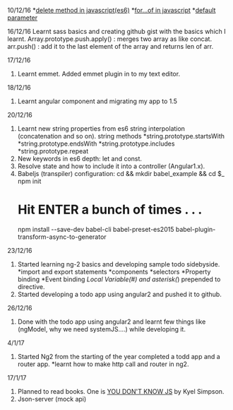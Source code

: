 10/12/16
 *[delete method in javascript(es6)](https://developer.mozilla.org/en-US/docs/Web/JavaScript/Reference/Operators/delete)
 *[for...of in javascript](https://developer.mozilla.org/en/docs/Web/JavaScript/Reference/Statements/for...of)
 *[default parameter](https://developer.mozilla.org/en/docs/Web/JavaScript/Reference/Functions/Default_parameters)

16/12/16
Learnt sass basics and creating github gist with the basics which I learnt.
Array.prototype.push.apply() : merges two array as like concat.
arr.push() : add it to the last element of the array and returns len of arr.

17/12/16
1. Learnt emmet. Added emmet plugin in to my text editor.

18/12/16
1. Learnt angular component and migrating my app to 1.5

20/12/16
1. Learnt new string properties from es6
      string interpolation (concatenation and so on).
      string methods 
         *string.prototype.startsWith
         *string.prototype.endsWith
         *string.prototype.includes
         *string.prototype.repeat
2. New keywords in es6 depth: let and const.
3. Resolve state and how to include it into a controller (Angular1.x).
4. Babeljs (transpiler) configuration: 
      cd && mkdir babel_example && cd $_
      npm init
      # Hit ENTER a bunch of times . . . 
      npm install --save-dev babel-cli babel-preset-es2015 babel-plugin-transform-async-to-generator

23/12/16
1. Started learning ng-2 basics and developing sample todo sidebyside.
      *import and export statements
      *components
      *selectors
      *Property binding
      *Event binding
      *Local Variable(#) and asterisk(*) prepended to directive.
2. Started developing a todo app using angular2 and pushed it to github.

26/12/16
1. Done with the todo app using angular2 and learnt few things
   like (ngModel, why we need systemJS....) while developing it.

4/1/17
1. Started Ng2 from the starting of the year completed a todd app and a router app.
   *learnt how to make http call and router in ng2.

17/1/17
1. Planned to read books. One is [YOU DON'T KNOW JS](https://github.com/getify/You-Dont-Know-JS) by Kyel Simpson.
2. Json-server (mock api)
